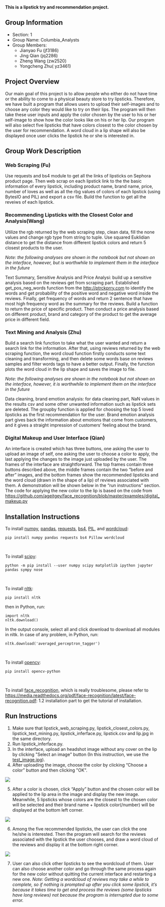 **This is a lipstick try and recommendation project.**

## Group Information
* Section: 1
* Group Name:  Columbia_Analysts
* Group Members:
  * Jianyao Fu (jf3186)
  * Jing Qian (jq2286)
  * Zheng Wang (zw2520)
  * Yongcheng Zhu( yz3461)

## Project Overview
Our main goal of this project is to allow people who either do not have time or the ability to come to a physical beauty store to try lipsticks. Therefore, we have built a program that allows users to upload their self-images and to choose any color they would like to try on their lips. The program will then take these user inputs and apply the color chosen by the user to his or her self-image to show how the color looks like on his or her lip. Our program will also select five lipsticks that have colors closest to the color chosen by the user for recommendation. A word cloud in a lip shape will also be displayed once user clicks the lipstick he or she is interested in.

## Group Work Description

### Web Scraping (Fu)
Use requests and bs4 module to get all the links of lipsticks on Sephora product page. Then web scrap on each lipstick link to the the basic information of every lipstick, including product name, brand name, price, number of loves as well as all the rbg values of colors of each lipstick (using BytesIO and PIL) and export a csv file. Build the function to get all the reveiws of each lipstick.

### Recommending Lipsticks with the Closest Color and Analysis(Wang)
Utilize the rgb returned by the web scraping step, clean data, fill the none values and change rgb type from string to tuple. Use squared Euklidian distance to get the distance from different lipstick colors and return 5 closest products to the user.  

*Note: the following analyses are shown in the notebook but not shown on the interface, however, but is worthwhile to implement them in the interface in the future*

Text Summary, Sensitive Analysis and Price Analysi: build up a sensitive analysis based on the reviews get from scraping part. Established get_pos_neg_words function from the http://ptrckprry.com to identify the words and get probability of the positive word and negative word inside the reviews. Finally, get frequency of words and return 2 sentence that have most high frequency word as the summary for the reviews. Build a function to return the price of specific product. Then conduct a price analysis based on different product, brand and category of the product to get the average price in different field. 

### Text Mining and Analysis (Zhu)
Build a search link function to take what the user wanted and return a search link for the information. After that, using reviews returned by the web scraping function, the word cloud function firstly conducts some text cleaning and transforming, and then delete some words base on reviews samples and filter words tags to have a better output. Finally, the function plots the word cloud in the lip shape and saves the image to file.

*Note: the following analyses are shown in the notebook but not shown on the interface, however, it is worthwhile to implement them on the interface in the future*

Data cleaning, brand emotion analysis: for data cleaning part, NaN values in the results csv and some other unwanted information such as lipstick sets are deleted. The groupby function is applied for choosing the top 5 loved lipsticks as the first recommendation for the user. Brand emotion analysis part gives back the information about emotions that come from customers, and it gives a straight impression of customers’ feeling about the brand.

### Digital Makeup and User Interface (Qian)
An interface is created which has three buttons, one asking the user to upload an image of self, one asking the user to choose a color to apply, the last applying the changes to the image just uploaded by the user. The frames of the interface are straightforward. The top frames contain three buttons described above, the middle frames contain the two “before and after” images, and the bottom frames show the recommended lipsticks and the word cloud (drawn in the shape of a lip) of reviews associated with them. A demonstration will be shown below in the “run instructions” section. The code for applying the new color to the lip is based on the code from https://github.com/ageitgey/face_recognition/blob/master/examples/digital_makeup.py

## Installation Instructions
To install [numpy](http://www.numpy.org/), [pandas](https://pandas.pydata.org/), [requests](http://docs.python-requests.org/en/master/), [bs4](https://www.crummy.com/software/BeautifulSoup/bs4/doc/), [PIL](https://pillow.readthedocs.io/en/5.3.x/), and [wordcloud](https://github.com/amueller/word_cloud):
```
pip install numpy pandas requests bs4 Pillow wordcloud
```
<br />

To install [scipy](https://www.scipy.org/):
```
python -m pip install --user numpy scipy matplotlib ipython jupyter pandas sympy nose
```
<br />

To install [nltk](https://www.nltk.org/):
```
pip install nltk
```
then in Python, run:
```
import nltk
nltk.download()
```
In the output console, select all and click download to download all modules in nltk. In case of any problem, in Python, run:
```
nltk.download('averaged_perceptron_tagger')
```
<br />

To install [opencv](https://opencv.org/):
```
pip install opencv-python
```
<br />

To install [face_recognition](https://github.com/ageitgey/face_recognition), which is really troublesome, please refer to https://media.readthedocs.org/pdf/face-recognition/latest/face-recognition.pdf: 1.2 installation part to get the tutorial of installation.

## Run Instructions
1. Make sure that lipstick_web_scraping.py, lipstick_closest_colors.py, lipstick_text_mining.py, lipstick_inferface.py, lipstick.csv and lip.jpg in the same directory.
2. Run lipstick_inferface.py.
3. In the interface, upload an headshot image without any cover on the lip by clicking "Select an image" button (In this instruction, we use the [test_image.jpg](https://www.google.com/search?q=face&source=lnms&tbm=isch&sa=X&ved=0ahUKEwjYxP6bjoLfAhVCn-AKHatkCsUQ_AUIDigB&biw=1504&bih=861#imgrc=hIOwS97FhaduqM:)).
4. After uploading the image, choose the color by clicking “Choose a color” button and then clicking "OK".

![](https://github.com/jianyaofu/lipstick_try_recommend/blob/master/test1.jpg)

5. After a color is chosen, click “Apply” button and the chosen color will be applied to the lip area in the image and display the new image. Meanwhile, 5 lipsticks whose colors are the closest to the chosen color will be selected and their brand name + lipstick color(/number) will be displayed at the bottom left corner. 

![](https://github.com/jianyaofu/lipstick_try_recommend/blob/master/test2.jpg)

6. Among the five recommended lipsticks, the user can click the one he/she is interested. Then the program will search for the reviews associated with the lipstick the user chooses, and draw a word cloud of the reviews and display it at the bottom right corner.

![](https://github.com/jianyaofu/lipstick_try_recommend/blob/master/test3.jpg)

7. User can also click other lipsticks to see the wordcloud of them. User can also choose another color and go through the same process again for the new color without quitting the current interface and restarting a new one. *Note: Getting a wordcloud of reviews may take a while to complete, so if nothing is prompted up after you click some lipstick, it’s because it takes time to get and process the reviews (some lipsticks have long reviews) not because the program is interrupted due to some error.*
